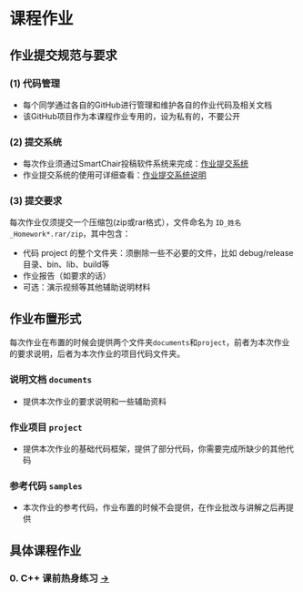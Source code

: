 # 课程作业

## 作业提交规范与要求

### (1) 代码管理
- 每个同学通过各自的GitHub进行管理和维护各自的作业代码及相关文档
- 该GitHub项目作为本课程作业专用的，设为私有的，不要公开

### (2) 提交系统
- 每次作业须通过SmartChair投稿软件系统来完成：[作业提交系统](http://www.smartchair.org/CG2020)
- 作业提交系统的使用可详细查看：[作业提交系统说明](https://pan.baidu.com/s/1Gd68C2DZXq4j9wevW_IG_Q)

### (3) 提交要求
每次作业仅须提交一个压缩包(zip或rar格式），文件命名为 `ID_姓名_Homework*.rar/zip`，其中包含：
- 代码 project 的整个文件夹：须删除一些不必要的文件，比如 debug/release目录、bin、lib、build等
- 作业报告（如要求的话）
- 可选：演示视频等其他辅助说明材料

## 作业布置形式

每次作业在布置的时候会提供两个文件夹`documents`和`project`，前者为本次作业的要求说明，后者为本次作业的项目代码文件夹。

### 说明文档 `documents` 

- 提供本次作业的要求说明和一些辅助资料

### 作业项目 `project`

- 提供本次作业的基础代码框架，提供了部分代码，你需要完成所缺少的其他代码

### 参考代码 `samples`

- 本次作业的参考代码，作业布置的时候不会提供，在作业批改与讲解之后再提供


## 具体课程作业

### 0. C++ 课前热身练习 [->](0_CppPratices/) 
